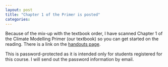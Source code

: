```yaml
---
layout: post
title: "Chapter 1 of the Primer is posted"
categories:
---
```


Because of the mix-up with the textbook order, I have scanned Chapter 1 of the Climate Modelling Primer (our textbook) so you can get started on the reading. There is a link on the [handouts page]({{site.baseurl}}/handouts).

This is password-protected as it is intended only for students registered for this course. I will send out the password information by email.

